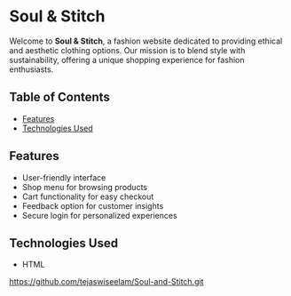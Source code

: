 # Soul & Stitch

Welcome to **Soul & Stitch**, a fashion website dedicated to providing ethical and aesthetic clothing options. Our mission is to blend style with sustainability, offering a unique shopping experience for fashion enthusiasts.

## Table of Contents

- [Features](#features)
- [Technologies Used](#technologies-used)

## Features

- User-friendly interface
- Shop menu for browsing products
- Cart functionality for easy checkout
- Feedback option for customer insights
- Secure login for personalized experiences

## Technologies Used

- HTML

 https://github.com/tejaswiseelam/Soul-and-Stitch.git
